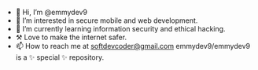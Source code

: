- 👋 Hi, I’m @emmydev9
- 👀 I’m interested in secure mobile and web development.
- 🌱 I’m currently learning information security and ethical hacking.
- ⚒️ Love to make the internet safer.
- 📫 How to reach me at softdevcoder@gmail.com
emmydev9/emmydev9 is a ✨ special ✨ repository.
